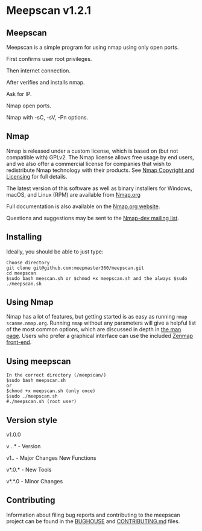 
Meepscan
                                            v1.2.1
====


Meepscan
----------
Meepscan is a simple program for using nmap using only open ports.

First confirms user root privileges.

Then internet connection.

After verifies and installs nmap.

Ask for IP.

Nmap open ports.

Nmap with -sC, -sV, -Pn options.


Nmap
----------
Nmap is released under a custom license, which is based on (but not compatible
with) GPLv2. The Nmap license allows free usage by end users, and we also offer
a commercial license for companies that wish to redistribute Nmap technology
with their products. See [Nmap Copyright and Licensing](https://nmap.org/book/man-legal.html)
for full details.

The latest version of this software as well as binary installers for Windows,
macOS, and Linux (RPM) are available from
[Nmap.org](https://nmap.org/download.html)

Full documentation is also available
on the [Nmap.org website](https://nmap.org/docs.html).

Questions and suggestions may be sent to the
[Nmap-dev mailing list](https://nmap.org/mailman/listinfo/dev).


Installing
----------
Ideally, you should be able to just type:

    Choose directory
    git clone git@github.com:meepmaster360/meepscan.git
    cd meepscan
    $sudo bash meescan.sh or $chmod +x meepscan.sh and the always $sudo ./meepscan.sh


Using Nmap
----------
Nmap has a lot of features, but getting started is as easy as running `nmap
scanme.nmap.org`. Running `nmap` without any parameters will give a helpful
list of the most common options, which are discussed in depth in [the man
page](https://nmap.org/book/man.html). Users who prefer a graphical interface
can use the included [Zenmap front-end](https://nmap.org/zenmap/).


Using meepscan
----------

    In the correct directory (/meepscan/)
    $sudo bash meepscan.sh
    or
    $chmod +x meepscan.sh (only once)
    $sudo ./meepscan.sh
    #./meepscan.sh (root user)

Version style
----------
v1.0.0

v *.*.* - Version

v1.*.* - Major Changes New Functions

v*.0.* - New Tools

v*.*.0 - Minor Changes

Contributing
------------
Information about filing bug reports and contributing to the meepscan project can
be found in the [BUGHOUSE](BUGHOUSE) and [CONTRIBUTING.md](CONTRIBUTING.md)
files.
